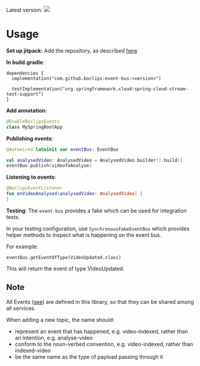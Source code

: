 Latest version: [![](https://jitpack.io/v/boclips/events.svg)](https://jitpack.io/#boclips/event-bus)

# Usage

**Set up jitpack:**
Add the repository, as described [here](https://jitpack.io/#boclips/event-bus)

**In build.gradle**:
```
dependencies {
  implementation("com.github.boclips:event-bus:<version>")

  testImplementation("org.springframework.cloud:spring-cloud-stream-test-support")
}
```

**Add annotation**:
```kotlin
@EnableBoclipsEvents
class MySpringBootApp
```

**Publishing events**:
```kotlin
@Autowired lateinit var eventBus: EventBus

val analysedVideo: AnalysedVideo = AnalysedVideo.builder().build()
eventBus.publish(videoToAnalyse) 
```

**Listening to events**:
```kotlin
@BoclipsEventListener
fun onVideoAnalysed(analysedVideo: AnalysedVideo) {
}
```

**Testing**:
The `event-bus` provides a fake which can be used for integration tests.

In your testing configuration, use `SynchronousFakeEventBus` which provides helper methods to inspect what is happening on the event bus.

For example:

```
eventBus.getEventOfType(VideoUpdated.class)
```

This will return the event of type VideoUpdated.

## Note
All Events ([see](src/main/java/com/boclips/event-bus/events)) are defined in this library, 
so that they can be shared among all services.

When adding a new topic, the name should:

- represent an event that has happened, e.g. video-indexed, rather than an intention, e.g. analyse-video
- conform to the noun-verbed convention, e.g. video-indexed, rather than indexed-video
- be the same name as the type of payload passing through it
